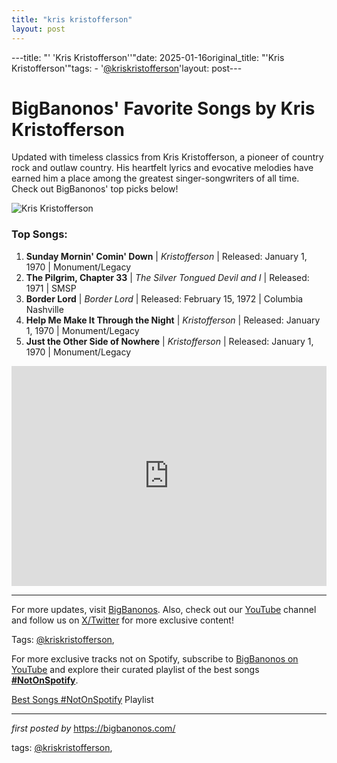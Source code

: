 ```yaml
---
title: "kris kristofferson"
layout: post
---
```

---title: "' 'Kris Kristofferson''"date: 2025-01-16original_title: "'Kris Kristofferson'"tags:  - '[@kriskristofferson](/tags/kriskristofferson/)'layout: post---<!-- Title of the Post --><h1 >BigBanonos' Favorite Songs by Kris Kristofferson</h1> <!-- Introductory Text --><p >Updated with timeless classics from Kris Kristofferson, a pioneer of country rock and outlaw country. His heartfelt lyrics and evocative melodies have earned him a place among the greatest singer-songwriters of all time. Check out BigBanonos' top picks below!</p> <!-- Featured Image --><div > <img src="https://i.scdn.co/image/ab67616d0000b273e05f4189e7a970a32f5e386e" alt="Kris Kristofferson"></div> <!-- Song Information --><h3>Top Songs:</h3><ol> <li><strong>Sunday Mornin' Comin' Down</strong> | <em>Kristofferson</em> | Released: January 1, 1970 | Monument/Legacy</li> <li><strong>The Pilgrim, Chapter 33</strong> | <em>The Silver Tongued Devil and I</em> | Released: 1971 | SMSP</li> <li><strong>Border Lord</strong> | <em>Border Lord</em> | Released: February 15, 1972 | Columbia Nashville</li> <li><strong>Help Me Make It Through the Night</strong> | <em>Kristofferson</em> | Released: January 1, 1970 | Monument/Legacy</li> <li><strong>Just the Other Side of Nowhere</strong> | <em>Kristofferson</em> | Released: January 1, 1970 | Monument/Legacy</li></ol> <!-- Spotify Playlist Embed --><div > <iframe src="https://open.spotify.com/embed/playlist/61sjze0W5gVgKtTPkh8X1v?utm_source=generator" width="100%" height="352" frameborder="0" allow="autoplay; clipboard-write; encrypted-media; fullscreen; picture-in-picture" loading="lazy"></iframe></div> <!-- Footer Links --><hr /><p >For more updates, visit <a href="https://bigbanonos.com/" target="_blank">BigBanonos</a>. Also, check out our <a href="https://www.youtube.com/[@BigBanonos](/tags/BigBanonos/)" target="_blank">YouTube</a> channel and follow us on <a href="https://x.com/bigbanonos" target="_blank">X/Twitter</a> for more exclusive content!</p> <!-- Tags --><p >Tags: [@kriskristofferson](/tags/kriskristofferson/),</p><!--Subscribe and Playlist Links--><div>    <p>For more exclusive tracks not on Spotify, subscribe to <a href="https://www.youtube.com/[@BigBanonos](/tags/BigBanonos/)" target="_blank">BigBanonos on YouTube</a> and explore their curated playlist of the best songs <strong>[#NotOnSpotify](/tags/NotOnSpotify/)</strong>.</p>    <p><a href="https://www.youtube.com/playlist?list=PLtuNtuTatqI0kFahUCbtbfenC_ET5O_tr" target="_blank">Best Songs [#NotOnSpotify](/tags/NotOnSpotify/) Playlist<br /></a></p></div><hr /><p><em>first posted by</em> <a href="https://bigbanonos.com/" rel="noopener" target="_new">https://bigbanonos.com/</a></p><p>tags: [@kriskristofferson](/tags/kriskristofferson/),</p>